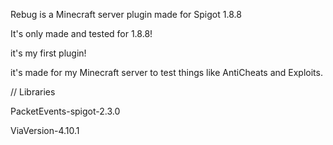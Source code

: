 Rebug is a Minecraft server plugin made for Spigot 1.8.8

It's only made and tested for 1.8.8!

it's my first plugin!

it's made for my Minecraft server to test things like AntiCheats and Exploits.


// Libraries

PacketEvents-spigot-2.3.0

ViaVersion-4.10.1
